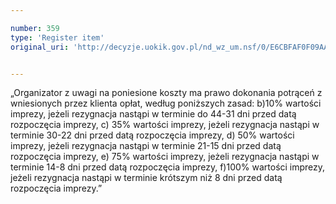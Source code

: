 ```yaml
---

number: 359
type: 'Register item'
original_uri: 'http://decyzje.uokik.gov.pl/nd_wz_um.nsf/0/E6CBFAF0F09AA922C12572DD00329513?OpenDocument'


---
```


„Organizator z uwagi na poniesione koszty ma prawo dokonania potrąceń z wniesionych przez klienta opłat, według poniższych zasad: b)10% wartości imprezy, jeżeli rezygnacja nastąpi w terminie do 44-31 dni przed datą rozpoczęcia imprezy, c) 35% wartości imprezy, jeżeli rezygnacja nastąpi w terminie 30-22 dni przed datą rozpoczęcia imprezy, d) 50% wartości imprezy, jeżeli rezygnacja nastąpi w terminie 21-15 dni przed datą rozpoczęcia imprezy, e) 75% wartości imprezy, jeżeli rezygnacja nastąpi w terminie 14-8 dni przed datą rozpoczęcia imprezy, f)100% wartości imprezy, jeżeli rezygnacja nastąpi w terminie krótszym niż 8 dni przed datą rozpoczęcia imprezy.”
